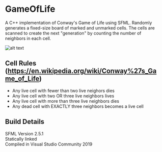 # GameOfLife
A C++ implementation of Conway's Game of Life using SFML. Randomly generates a fixed-size board of marked and unmarked cells. The cells are scanned to create the next "generation" by counting the number of neighbors in each cell.

![alt text](https://github.com/connordecamp/GameOfLife/blob/main/game_of_life.png)

## Cell Rules (https://en.wikipedia.org/wiki/Conway%27s_Game_of_Life)
- Any live cell with fewer than two live neighors dies
- Any live cell with two OR three live neighbors lives
- Any live cell with more than three live neighbors dies
- Any dead cell with EXACTLY three neighbors becomes a live cell

## Build Details
SFML Version 2.5.1\
Statically linked\
Compiled in Visual Studio Community 2019
